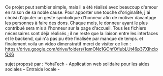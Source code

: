 Ce projet peut sembler simple, mais il a été réalisé avec beaucoup d'amour en raison de sa noble cause.
Pour apporter une touche d'originalité, j'ai choisi d'ajouter un geste symbolique d'honneur afin de motiver davantage les personnes à faire des dons.
Chaque mois, le donneur ayant le plus contribué sera mis à l'honneur sur la page d'accueil.
Tous les fichiers nécessaires sont déjà réalisés ; il ne reste que la liaison entre les interfaces et le backend, qui n'a pas pu être finalisée par manque de temps.
et finalement voila un video dimenstratif merci de visiter ce lien : https://drive.google.com/drive/folders/1qmONc1GOhfOflubLUt46p37XIhclpQK6

sujet proposé par : YohaTech -
Application web solidaire pour les aides sociales – Entraide locale - 
